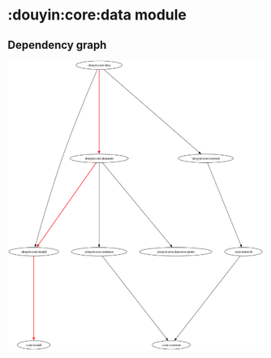 # :douyin:core:data module
## Dependency graph
![Dependency graph](../../../docs/images/graphs/dep_graph_douyin_core_data.svg)
